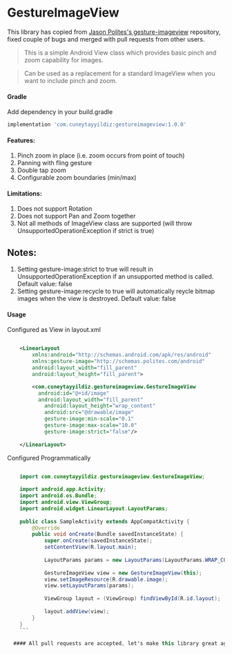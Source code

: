 # GestureImageView

This library has copied from [Jason Polites's gesture-imageview](https://github.com/jasonpolites/gesture-imageview "Jason Polite's GestureImageView") repository, fixed couple of bugs and merged with pull requests from other users.

> This is a simple Android View class which provides basic pinch and zoom capability for images.

> Can be used as a replacement for a standard ImageView when you want to include pinch and zoom.


#### Gradle

Add dependency in your build.gradle

```groovy
implementation 'com.cuneytayyildiz:gestureimageview:1.0.0'
```

#### Features:
1. Pinch zoom in place (i.e. zoom occurs from point of touch)
2. Panning with fling gesture
3. Double tap zoom
4. Configurable zoom boundaries (min/max)

#### Limitations:
1. Does not support Rotation
2. Does not support Pan and Zoom together
3. Not all methods of ImageView class are supported (will throw UnsupportedOperationException if strict is true)



Notes:
------
1. Setting gesture-image:strict to true will result in UnsupportedOperationException if an unsupported method is called. Default value: false
2. Setting gesture-image:recycle to true will automatically reycle bitmap images when the view is destroyed. Default value: false

#### Usage
Configured as View in layout.xml
```xml

	<LinearLayout 
	    xmlns:android="http://schemas.android.com/apk/res/android"
	    xmlns:gesture-image="http://schemas.polites.com/android"
	    android:layout_width="fill_parent"
	    android:layout_height="fill_parent">

	    <com.cuneytayyildiz.gestureimageview.GestureImageView
	      android:id="@+id/image"
	      android:layout_width="fill_parent"
	    	android:layout_height="wrap_content" 
	    	android:src="@drawable/image"
	    	gesture-image:min-scale="0.1"
	    	gesture-image:max-scale="10.0"
	    	gesture-image:strict="false"/>
	    	
	</LinearLayout>
```

Configured Programmatically
```java  	

	import com.cuneytayyildiz.gestureimageview.GestureImageView;
	
	import android.app.Activity;
	import android.os.Bundle;
	import android.view.ViewGroup;
	import android.widget.LinearLayout.LayoutParams;
	
	public class SampleActivity extends AppCompatActivity {
	    @Override
	    public void onCreate(Bundle savedInstanceState) {
	        super.onCreate(savedInstanceState);
	        setContentView(R.layout.main);
	        
	        LayoutParams params = new LayoutParams(LayoutParams.WRAP_CONTENT, LayoutParams.WRAP_CONTENT);
	        
	        GestureImageView view = new GestureImageView(this);
	        view.setImageResource(R.drawable.image);
	        view.setLayoutParams(params);
	        
	        ViewGroup layout = (ViewGroup) findViewById(R.id.layout);
	
	        layout.addView(view);
	    }
	}
	```
  
  #### All pull requests are accepted, let's make this library great again! :P
